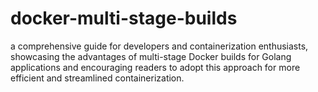 # docker-multi-stage-builds
a comprehensive guide for developers and containerization enthusiasts, showcasing the advantages of multi-stage Docker builds for Golang applications and encouraging readers to adopt this approach for more efficient and streamlined containerization.
